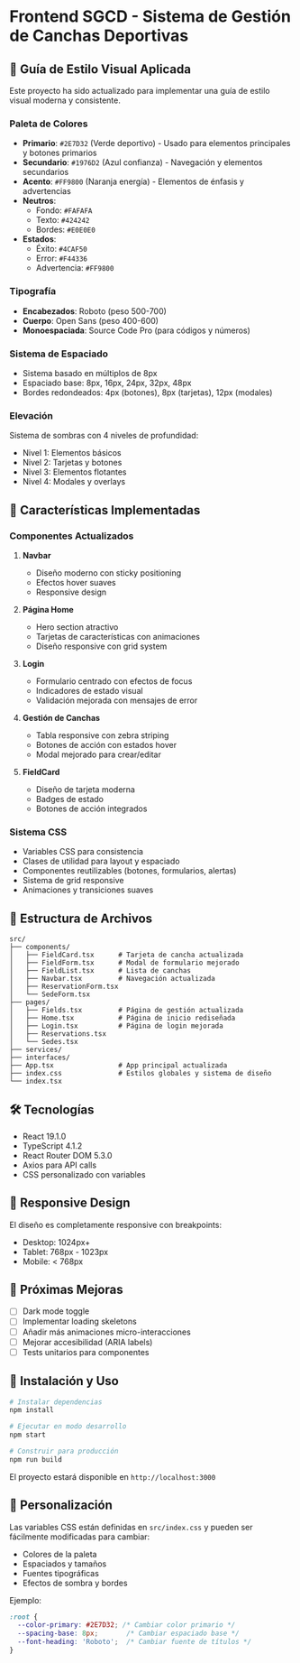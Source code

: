 # Frontend SGCD - Sistema de Gestión de Canchas Deportivas

## 🎨 Guía de Estilo Visual Aplicada

Este proyecto ha sido actualizado para implementar una guía de estilo visual moderna y consistente.

### Paleta de Colores

- **Primario**: `#2E7D32` (Verde deportivo) - Usado para elementos principales y botones primarios
- **Secundario**: `#1976D2` (Azul confianza) - Navegación y elementos secundarios
- **Acento**: `#FF9800` (Naranja energía) - Elementos de énfasis y advertencias
- **Neutros**: 
  - Fondo: `#FAFAFA`
  - Texto: `#424242`
  - Bordes: `#E0E0E0`
- **Estados**:
  - Éxito: `#4CAF50`
  - Error: `#F44336`
  - Advertencia: `#FF9800`

### Tipografía

- **Encabezados**: Roboto (peso 500-700)
- **Cuerpo**: Open Sans (peso 400-600)
- **Monoespaciada**: Source Code Pro (para códigos y números)

### Sistema de Espaciado

- Sistema basado en múltiplos de 8px
- Espaciado base: 8px, 16px, 24px, 32px, 48px
- Bordes redondeados: 4px (botones), 8px (tarjetas), 12px (modales)

### Elevación

Sistema de sombras con 4 niveles de profundidad:
- Nivel 1: Elementos básicos
- Nivel 2: Tarjetas y botones
- Nivel 3: Elementos flotantes
- Nivel 4: Modales y overlays

## 🚀 Características Implementadas

### Componentes Actualizados

1. **Navbar**
   - Diseño moderno con sticky positioning
   - Efectos hover suaves
   - Responsive design

2. **Página Home**
   - Hero section atractivo
   - Tarjetas de características con animaciones
   - Diseño responsive con grid system

3. **Login**
   - Formulario centrado con efectos de focus
   - Indicadores de estado visual
   - Validación mejorada con mensajes de error

4. **Gestión de Canchas**
   - Tabla responsive con zebra striping
   - Botones de acción con estados hover
   - Modal mejorado para crear/editar

5. **FieldCard**
   - Diseño de tarjeta moderna
   - Badges de estado
   - Botones de acción integrados

### Sistema CSS

- Variables CSS para consistencia
- Clases de utilidad para layout y espaciado
- Componentes reutilizables (botones, formularios, alertas)
- Sistema de grid responsive
- Animaciones y transiciones suaves

## 📁 Estructura de Archivos

```
src/
├── components/
│   ├── FieldCard.tsx      # Tarjeta de cancha actualizada
│   ├── FieldForm.tsx      # Modal de formulario mejorado
│   ├── FieldList.tsx      # Lista de canchas
│   ├── Navbar.tsx         # Navegación actualizada
│   ├── ReservationForm.tsx
│   └── SedeForm.tsx
├── pages/
│   ├── Fields.tsx         # Página de gestión actualizada
│   ├── Home.tsx           # Página de inicio rediseñada
│   ├── Login.tsx          # Página de login mejorada
│   ├── Reservations.tsx
│   └── Sedes.tsx
├── services/
├── interfaces/
├── App.tsx                # App principal actualizada
├── index.css              # Estilos globales y sistema de diseño
└── index.tsx
```

## 🛠️ Tecnologías

- React 19.1.0
- TypeScript 4.1.2
- React Router DOM 5.3.0
- Axios para API calls
- CSS personalizado con variables

## 📱 Responsive Design

El diseño es completamente responsive con breakpoints:
- Desktop: 1024px+
- Tablet: 768px - 1023px
- Mobile: < 768px

## 🎯 Próximas Mejoras

- [ ] Dark mode toggle
- [ ] Implementar loading skeletons
- [ ] Añadir más animaciones micro-interacciones
- [ ] Mejorar accesibilidad (ARIA labels)
- [ ] Tests unitarios para componentes

## 🚀 Instalación y Uso

```bash
# Instalar dependencias
npm install

# Ejecutar en modo desarrollo
npm start

# Construir para producción
npm run build
```

El proyecto estará disponible en `http://localhost:3000`

## 🎨 Personalización

Las variables CSS están definidas en `src/index.css` y pueden ser fácilmente modificadas para cambiar:
- Colores de la paleta
- Espaciados y tamaños
- Fuentes tipográficas
- Efectos de sombra y bordes

Ejemplo:
```css
:root {
  --color-primary: #2E7D32; /* Cambiar color primario */
  --spacing-base: 8px;       /* Cambiar espaciado base */
  --font-heading: 'Roboto';  /* Cambiar fuente de títulos */
}
```
